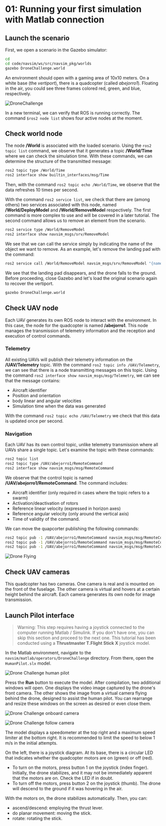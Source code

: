 # 01: Running your first simulation with Matlab connection

## Launch the scenario

First, we open a scenario in the Gazebo simulator:

```bash
cd
cd code/navsim/ws/src/navsim_pkg/worlds
gazebo DroneChallenge.world
```
An environment should open with a gaming area of 10x10 meters. On a white base (the _vertiport_), there is a quadcopter (called _abejorro1_). Floating in the air, you could see three frames colored red, green, and blue, respectively.

![DroneChallenge](./img/DroneChallenge.png 'Drone Challenge scenario. :size=600px')


In a new terminal, we can verify that ROS is running correctly. The command `$ros2 node list` shows four active nodes at the moment.


## Check world node

The node **/World** is associated with the loaded scenario. Using the `ros2 topic list` command, we observe that it generates a topic **/World/Time** where we can check the simulation time. With these commands, we can determine the structure of the transmitted message:

```bash
ros2 topic type /World/Time
ros2 interface show builtin_interfaces/msg/Time
```
Then, with the command `ros2 topic echo /World/Time`, we observe that the data refreshes 10 times per second.


With the command `ros2 service list`, we check that there are (among others) two services associated with this node, named **/World/DeployModel** and **/World/RemoveModel** respectively. The first command is more complex to use and will be covered in a later tutorial. The second command allows us to remove an element from the scenario.
```bash
ros2 service type /World/RemoveModel 
ros2 interface show navsim_msgs/srv/RemoveModel
```
We see that we can call the service simply by indicating the name of the object we want to remove. As an example, let's remove the landing pad with the command:
```bash
ros2 service call /World/RemoveModel navsim_msgs/srv/RemoveModel "{name: 'vertiport'}"
```
We see that the landing pad disappears, and the drone falls to the ground.
Before proceeding, close Gazebo and let's load the original scenario again to recover the vertiport.

```bash
gazebo DroneChallenge.world
```


## Check UAV node

Each UAV generates its own ROS node to interact with the environment. In this case, the node for the quadcopter is named **/abejorro1**.
This node manages the transmission of telemetry information and the reception and execution of control commands.


### Telemetry

All existing UAVs will publish their telemetry information on the **/UAV/Telemetry** topic. With the command `ros2 topic info /UAV/Telemetry`, we can see that there is a node transmitting messages on this topic. Using the command `ros2 interface show navsim_msgs/msg/Telemetry`, we can see that the message contains:
- Aircraft identifier
- Position and orientation
- body linear and angular velocities
- Simulation time when the data was generated

With the command `ros2 topic echo /UAV/Telemetry` we check that this data is updated once per second.

### Navigation

Each UAV has its own control topic, unlike telemetry transmission where all UAVs share a single topic.
Let's examine the topic with these commands:

```bash
ros2 topic list
ros2 topic type /UAV/abejorro1/RemoteCommand
ros2 interface show navsim_msgs/msg/RemoteCommand 
```
We observe that the control topic is named **/UAV/abejorro1/RemoteCommand**. The command includes:
- Aircraft identifier (only required in cases where the topic refers to a swarm)
- Activation/deactivation of rotors
- Reference linear velocity (expressed in horizon axes)
- Reference angular velocity (only around the vertical axis)
- Time of validity of the command.

We can move the quapcorter publishing the following commands:
```bash
ros2 topic pub -1 /UAV/abejorro1/RemoteCommand navsim_msgs/msg/RemoteCommand "{'on': true, 'vel': {'linear': {z: 1}}, 'duration': {'sec': 1}}"
ros2 topic pub -1 /UAV/abejorro1/RemoteCommand navsim_msgs/msg/RemoteCommand "{'on': true, 'vel': {'linear': {x: 1}, 'angular': {z: 1}}, 'duration': {'sec': 6}}"
ros2 topic pub -1 /UAV/abejorro1/RemoteCommand navsim_msgs/msg/RemoteCommand "{'on': false}"
```
![Drone Flying](./img/droneFlying.png)

## Check UAV cameras

This quadcopter has two cameras. One camera is real and is mounted on the front of the fuselage. 
The other camera is virtual and hovers at a certain height behind the aircraft. 
Each camera generates its own node for image transmission.


## Launch Pilot interface

> Warning: This step requires having a joystick connected to the computer running Matlab / Simulink. If you don't have one, you can skip this section and proceed to the next one.
> This tutorial has been conducted using a **Thrustmaster T.Flight Stick X** joystick model.

In the Matlab environment, navigate to the `navsim/matlab/operators/DroneChallenge` directory. From there, open the `HumanPilot.slx` model.

![Drone Challenge human pilot](./img/HumanPilot.png 'Drone Challenge human pilot. :size=600px')

Press the **Run** button to execute the model. After compilation, two additional windows will open. One displays the video image captured by the drone's front camera. The other shows the image from a virtual camera flying behind the drone, designed to assist the human pilot. You can rearrange and resize these windows on the screen as desired or even close them.

![Drone Challenge onboard camera](./img/onboardCAM.png 'Drone Challenge onboard camera. :size=600px')

![Drone Challenge follow camera](./img/followCAM.png 'Drone Challenge follow camera. :size=600px')


The model displays a speedometer at the top right and a maximum speed limiter at the bottom right. It is recommended to limit the speed to below 1 m/s in the initial attempts.

On the left, there is a joystick diagram. At its base, there is a circular LED that indicates whether the quadcopter motors are on (green) or off (red).
- To turn on the motors, press button 1 on the joystick (index finger). Initially, the drone stabilizes, and it may not be immediately apparent that the motors are on. Check the LED if in doubt.
- To turn off the motors, press button 2 on the joystick (thumb). The drone will descend to the ground if it was hovering in the air.

With the motors on, the drone stabilizes automatically. Then, you can:
- ascend/descend: employing the thrust lever.
- do planar movement: moving the stick.
- rotate: rotating the stick.




